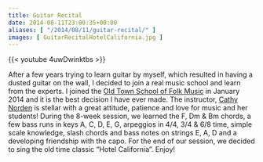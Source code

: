 ```yaml
---
title: Guitar Recital
date: 2014-08-11T23:00:35+00:00
aliases: [ "/2014/08/11/guitar-recital/" ]
images: [ GuitarRecitalHotelCalifornia.jpg ]
---
```

{{< youtube 4uwDwinktbs >}}

After a few years trying to learn guitar by myself, which resulted in having a dusted guitar on the wall, I decided to join a real music school and learn from the experts. I joined the <a href="http://www.oldtownschool.org/" target="_blank">Old Town School of Folk Music</a> in January 2014 and it is the best decision I have ever made. The instructor, <a href="http://www.oldtownschool.org/teachers/cathy-norden/" target="_blank">Cathy Norden</a> is stellar with a great attitude, patience and love for music and her students! During the 8-week session, we learned the F, Dm & Bm chords, a few bass runs in keys A, C, D, E, G, arpeggios in 4/4, 3/4 & 6/8 time, simple scale knowledge, slash chords and bass notes on strings E, A, D and a developing friendship with the capo. For the end of our session, we decided to sing the old time classic &#8220;Hotel California&#8221;. Enjoy!

